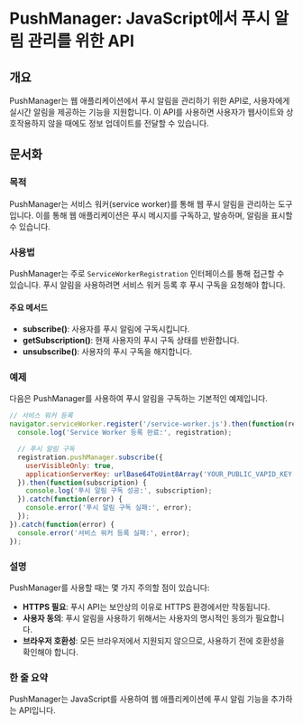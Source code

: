 <!--
Meta Description: # PushManager: JavaScript에서 푸시 알림 관리를 위한 API ## 개요 PushManager는 웹 애플리케이션에서 푸시 알림을 관리하기 위한 API로, 사용자에게 실시간 알림을 제공하는 기능을 지원합니다. 이 API를 사용하면 사용자가 웹사이트와 상...
Meta Keywords: 알림을, error, pushmanager는, 있습니다, 서비스
-->

# PushManager: JavaScript에서 푸시 알림 관리를 위한 API

## 개요
PushManager는 웹 애플리케이션에서 푸시 알림을 관리하기 위한 API로, 사용자에게 실시간 알림을 제공하는 기능을 지원합니다. 이 API를 사용하면 사용자가 웹사이트와 상호작용하지 않을 때에도 정보 업데이트를 전달할 수 있습니다.

## 문서화

### 목적
PushManager는 서비스 워커(service worker)를 통해 웹 푸시 알림을 관리하는 도구입니다. 이를 통해 웹 애플리케이션은 푸시 메시지를 구독하고, 발송하며, 알림을 표시할 수 있습니다.

### 사용법
PushManager는 주로 `ServiceWorkerRegistration` 인터페이스를 통해 접근할 수 있습니다. 푸시 알림을 사용하려면 서비스 워커 등록 후 푸시 구독을 요청해야 합니다.

#### 주요 메서드
- **subscribe()**: 사용자를 푸시 알림에 구독시킵니다.
- **getSubscription()**: 현재 사용자의 푸시 구독 상태를 반환합니다.
- **unsubscribe()**: 사용자의 푸시 구독을 해지합니다.

### 예제
다음은 PushManager를 사용하여 푸시 알림을 구독하는 기본적인 예제입니다.

```javascript
// 서비스 워커 등록
navigator.serviceWorker.register('/service-worker.js').then(function(registration) {
  console.log('Service Worker 등록 완료:', registration);

  // 푸시 알림 구독
  registration.pushManager.subscribe({
    userVisibleOnly: true,
    applicationServerKey: urlBase64ToUint8Array('YOUR_PUBLIC_VAPID_KEY')
  }).then(function(subscription) {
    console.log('푸시 알림 구독 성공:', subscription);
  }).catch(function(error) {
    console.error('푸시 알림 구독 실패:', error);
  });
}).catch(function(error) {
  console.error('서비스 워커 등록 실패:', error);
});
```

### 설명
PushManager를 사용할 때는 몇 가지 주의할 점이 있습니다:
- **HTTPS 필요**: 푸시 API는 보안상의 이유로 HTTPS 환경에서만 작동됩니다.
- **사용자 동의**: 푸시 알림을 사용하기 위해서는 사용자의 명시적인 동의가 필요합니다.
- **브라우저 호환성**: 모든 브라우저에서 지원되지 않으므로, 사용하기 전에 호환성을 확인해야 합니다.

### 한 줄 요약
PushManager는 JavaScript를 사용하여 웹 애플리케이션에 푸시 알림 기능을 추가하는 API입니다.
